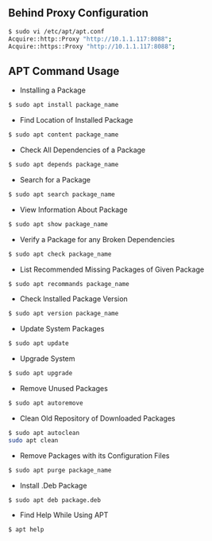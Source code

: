 ## Behind Proxy Configuration
```bash
$ sudo vi /etc/apt/apt.conf
Acquire::http::Proxy "http://10.1.1.117:8088";
Acquire::https::Proxy "http://10.1.1.117:8088";
```

## APT Command Usage
+ Installing a Package
```bash
$ sudo apt install package_name
```
+ Find Location of Installed Package
```bash
$ sudo apt content package_name
```
+ Check All Dependencies of a Package
```bash
$ sudo apt depends package_name
```
+ Search for a Package
```bash
$ sudo apt search package_name
```
+ View Information About Package
```bash
$ sudo apt show package_name
```
+ Verify a Package for any Broken Dependencies
```bash
$ sudo apt check package_name
```
+ List Recommended Missing Packages of Given Package
```bash
$ sudo apt recommands package_name
```
+ Check Installed Package Version
```bash
$ sudo apt version package_name
```
+ Update System Packages
```bash
$ sudo apt update
```
+ Upgrade System
```bash
$ sudo apt upgrade
```
+ Remove Unused Packages
```bash
$ sudo apt autoremove
```
+ Clean Old Repository of Downloaded Packages
```bash
$ sudo apt autoclean
sudo apt clean
```
+ Remove Packages with its Configuration Files
```bash
$ sudo apt purge package_name
```
+ Install .Deb Package
```bash
$ sudo apt deb package.deb
```
+ Find Help While Using APT
```bash
$ apt help
```
